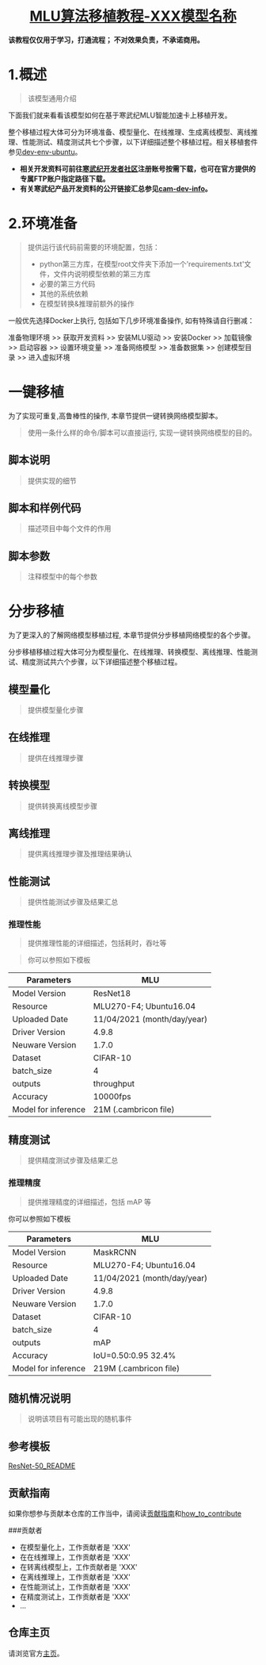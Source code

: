 <p align="center">
    <a href="https://gitee.com/cambriconknight/dev-env-ubuntu/tree/master/pytorch/XXX">
        <h1 align="center">MLU算法移植教程-XXX模型名称</h1>
    </a>
</p>

**该教程仅仅用于学习，打通流程； 不对效果负责，不承诺商用。**

# 1.概述

> 该模型通用介绍

下面我们就来看看该模型如何在基于寒武纪MLU智能加速卡上移植开发。

整个移植过程大体可分为环境准备、模型量化、在线推理、生成离线模型、离线推理、性能测试、精度测试共七个步骤，以下详细描述整个移植过程。相关移植套件参见[dev-env-ubuntu](https://gitee.com/cambriconknight/dev-env-ubuntu)。

- **相关开发资料可前往[寒武纪开发者社区](https://developer.cambricon.com)注册账号按需下载，也可在官方提供的专属FTP账户指定路径下载。**
- **有关寒武纪产品开发资料的公开链接汇总参见[cam-dev-info](https://gitee.com/cambriconknight/cam-dev-info)。**

# 2.环境准备

> 提供运行该代码前需要的环境配置，包括：
>
> * python第三方库，在模型root文件夹下添加一个'requirements.txt'文件，文件内说明模型依赖的第三方库
> * 必要的第三方代码
> * 其他的系统依赖
> * 在模型转换&推理前额外的操作

一般优先选择Docker上执行, 包括如下几步环境准备操作, 如有特殊请自行删减：

准备物理环境 >> 获取开发资料 >> 安装MLU驱动 >> 安装Docker >> 加载镜像 >> 启动容器 >> 设置环境变量 >> 准备网络模型 >> 准备数据集 >> 创建模型目录 >> 进入虚拟环境

# 一键移植

为了实现可重复,高鲁棒性的操作, 本章节提供一键转换网络模型脚本。

> 使用一条什么样的命令/脚本可以直接运行, 实现一键转换网络模型的目的。

## 脚本说明

> 提供实现的细节

## 脚本和样例代码

> 描述项目中每个文件的作用

## 脚本参数

> 注释模型中的每个参数

# 分步移植

为了更深入的了解网络模型移植过程, 本章节提供分步移植网络模型的各个步骤。

分步移植移植过程大体可分为模型量化、在线推理、转换模型、离线推理、性能测试、精度测试共六个步骤，以下详细描述整个移植过程。

## 模型量化

> 提供模型量化步骤

## 在线推理

> 提供在线推理步骤

## 转换模型

> 提供转换离线模型步骤

## 离线推理

> 提供离线推理步骤及推理结果确认

## 性能测试

> 提供性能测试步骤及结果汇总

### 推理性能

> 提供推理性能的详细描述，包括耗时，吞吐等

> 你可以参照如下模板

| Parameters          | MLU                         |
| ------------------- | --------------------------- |
| Model Version       | ResNet18                    |
| Resource            | MLU270-F4; Ubuntu16.04      |
| Uploaded Date       | 11/04/2021 (month/day/year) |
| Driver Version      | 4.9.8                       |
| Neuware Version     | 1.7.0                       |
| Dataset             | CIFAR-10                    |
| batch_size          | 4                           |
| outputs             | throughput                  |
| Accuracy            | 10000fps                    |
| Model for inference | 21M (.cambricon file)       |

## 精度测试

> 提供精度测试步骤及结果汇总

### 推理精度

> 提供推理精度的详细描述，包括 mAP 等

你可以参照如下模板

| Parameters          | MLU                         |
| ------------------- | --------------------------- |
| Model Version       | MaskRCNN                    |
| Resource            | MLU270-F4; Ubuntu16.04      |
| Uploaded Date       | 11/04/2021 (month/day/year) |
| Driver Version      | 4.9.8                       |
| Neuware Version     | 1.7.0                       |
| Dataset             | CIFAR-10                    |
| batch_size          | 4                           |
| outputs             | mAP                         |
| Accuracy            | IoU=0.50:0.95 32.4%         |
| Model for inference | 219M (.cambricon file)      |

## 随机情况说明

> 说明该项目有可能出现的随机事件

## 参考模板

[ResNet-50_README](https://gitee.com/cambriconknight/dev-env-ubuntu/tree/master/pytorch/resnet50/README.md)

## 贡献指南

如果你想参与贡献本仓库的工作当中，请阅读[贡献指南](https://gitee.com/cambriconknight/dev-env-ubuntu/blob/master/CONTRIBUTING.md)和[how_to_contribute](https://gitee.com/cambriconknight/dev-env-ubuntu/blob/master/how_to_contribute)

###贡献者

- 在模型量化上，工作贡献者是 'XXX'
- 在在线推理上，工作贡献者是 'XXX'
- 在转离线模型上，工作贡献者是 'XXX'
- 在离线推理上，工作贡献者是 'XXX'
- 在性能测试上，工作贡献者是 'XXX'
- 在精度测试上，工作贡献者是 'XXX'
- ...

## 仓库主页

请浏览官方[主页](https://gitee.com/cambriconknight/dev-env-ubuntu)。
